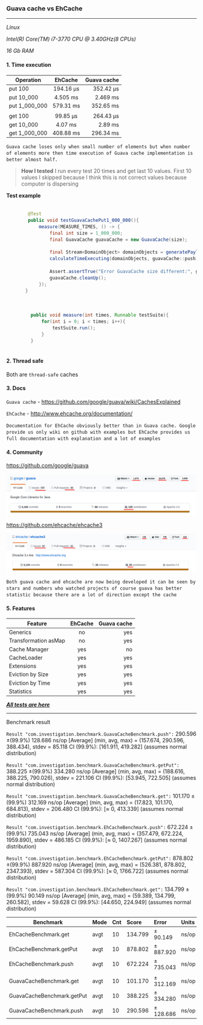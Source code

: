 

### Guava cache vs EhCache

---

*_Linux_*

*_Intel(R) Core(TM) i7-3770 CPU @ 3.40GHz(8 CPUs)_*

*_16 Gb RAM_*


#### 1. Time execution

| Operation     |    EhCache    |   Guava cache  |                                            
| ------------- |:-------------:| --------------:| 
| put 100       |   194.16 μs   |   352.42 μs    |
| put 10_000    |   4.505 ms    |   2.469 ms     |
| put 1_000_000 |   579.31 ms   |   352.65 ms    |
|				|				|				 |
| get 100		|	99.85 μs	|	264.43 μs    |
| get 10_000    |   4.07 ms     |   2.89 ms      |
| get 1_000_000 |   408.88 ms   |   296.34 ms    |


`Guava cache loses only when small number of elements
but when number of elements more then
time execution of Guava cache implementation is better almost half.`

> **How I tested**
> I run every test 20 times and get last 10 values. First 10 values I skipped because I think
> this is not correct values because computer is dispersing

**Test example**
```java
	
        @Test
        public void testGuavaCachePut1_000_000(){
            measure(MEASURE_TIMES, () -> {
                final int size = 1_000_000;
                final GuavaCache guavaCache = new GuavaCache(size);

                final Stream<DomainObject> domainObjects = generatePayload(size);
                calculateTimeExecuting(domainObjects, guavaCache::push);

                Assert.assertTrue("Error GuavaCache size different:", guavaCache.size() == size);
                guavaCache.cleanUp();
            });
       }
	
```

```java

         public void measure(int times, Runnable testSuite){
             for(int i = 0; i < times; i++){
                 testSuite.run();
             }
         }
	
```

#### 2. Thread safe

Both are `thread-safe` caches

#### 3. Docs

`Guava cache` - https://github.com/google/guava/wiki/CachesExplained

`EhCache` -     http://www.ehcache.org/documentation/

`Documentation for EhCache obviously better than in Guava cache.
Google provide us only wiki on github with examples
but EhCache provides us full documentation with explanation and a lot of examples`

#### 4. Community

https://github.com/google/guava

![alt text](images/guava_github.png)

https://github.com/ehcache/ehcache3

![alt text](images/ehcache_github.png)

`Both guava cache and ehcache are now being developed
it can be seen by stars and numbers who watched projects
of course guava has better statistic because there are a lot of direction except the cache`

#### 5. Features

| Feature                |    EhCache    |   Guava cache  | 
| -----------------------|:-------------:| --------------:|
| Generics               |      no       |      yes       |
| Transformation asMap   |      no       |      yes       |
| Cache Manager          |      yes      |      no        |
| CacheLoader            |      yes      |      yes       |
| Extensions             |      yes      |      yes       |
| Eviction by Size       |      yes      |      yes       |
| Eviction by Time       |      yes      |      yes       | 
| Statistics             |      yes      |      yes       |



[***All tests are here***](src/test/java/com/investigation/caches/)

---

Benchmark result

`Result "com.investigation.benchmark.GuavaCacheBenchmark.push":`
290.596 ±(99.9%) 128.686 ns/op [Average]
(min, avg, max) = (157.674, 290.596, 388.434), stdev = 85.118
CI (99.9%): [161.911, 419.282] (assumes normal distribution)

`Result "com.investigation.benchmark.GuavaCacheBenchmark.getPut":`
388.225 ±(99.9%) 334.280 ns/op [Average]
(min, avg, max) = (188.616, 388.225, 790.026), stdev = 221.106
CI (99.9%): [53.945, 722.505] (assumes normal distribution)

`Result "com.investigation.benchmark.GuavaCacheBenchmark.get":`
101.170 ±(99.9%) 312.169 ns/op [Average]
(min, avg, max) = (17.823, 101.170, 684.813), stdev = 206.480
CI (99.9%): [≈ 0, 413.339] (assumes normal distribution)


`Result "com.investigation.benchmark.EhCacheBenchmark.push":`
672.224 ±(99.9%) 735.043 ns/op [Average]
(min, avg, max) = (357.479, 672.224, 1959.890), stdev = 486.185
CI (99.9%): [≈ 0, 1407.267] (assumes normal distribution)

`Result "com.investigation.benchmark.EhCacheBenchmark.getPut":`
878.802 ±(99.9%) 887.920 ns/op [Average]
(min, avg, max) = (526.381, 878.802, 2347.393), stdev = 587.304
CI (99.9%): [≈ 0, 1766.722] (assumes normal distribution)

`Result "com.investigation.benchmark.EhCacheBenchmark.get":`
134.799 ±(99.9%) 90.149 ns/op [Average]
(min, avg, max) = (59.389, 134.799, 260.582), stdev = 59.628
CI (99.9%): [44.650, 224.949] (assumes normal distribution)


| Benchmark                 |  Mode | Cnt |  Score  |  Error    | Units |
|---------------------------|:------|:----|:--------|:----------|:------|
| EhCacheBenchmark.get      |  avgt | 10  | 134.799 | ± 90.149  | ns/op |
| EhCacheBenchmark.getPut   |  avgt | 10  | 878.802 | ± 887.920 | ns/op |
| EhCacheBenchmark.push     |  avgt | 10  | 672.224 | ± 735.043 | ns/op |
|                           |       |     |         |           |       |
| GuavaCacheBenchmark.get   |  avgt | 10  | 101.170 | ± 312.169 | ns/op |
| GuavaCacheBenchmark.getPut|  avgt | 10  | 388.225 | ± 334.280 | ns/op |
| GuavaCacheBenchmark.push  |  avgt | 10  | 290.596 | ± 128.686 | ns/op |
